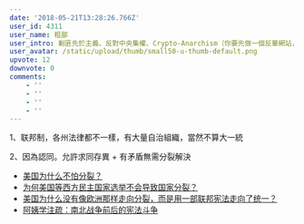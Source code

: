 ```yaml
---
date: '2018-05-21T13:28:26.766Z'
user_id: 4311
user_name: 粗鄙
user_intro: 剿匪先於主義、反對中央集權、Crypto-Anarchism（你要先做一個反華網站，然後再把它賣給共產黨）
user_avatar: /static/upload/thumb/small50-u-thumb-default.png
upvote: 12
downvote: 0
comments:
    - ''
    - ''
    - ''
    - ''
---
```


1、联邦制，各州法律都不一樣，有大量自治組織，當然不算大一統

2、因為認同。允許求同存異 + 有矛盾無需分裂解決

*   [美国为什么不怕分裂？](http://blog.creaders.net/u/4339/201410/194441.html)
*   [为何美国等西方民主国家选举不会导致国家分裂？](https://www.zhihu.com/question/50719990/answer/122369919)
*   [美国为什么没有像欧洲那样走向分裂，而是用一部联邦宪法走向了统一？](https://www.zhihu.com/question/21322549/answer/117268570)
*   [阿姨学注疏：南北战争前后的宪法斗争](https://www.douban.com/note/477794027)

